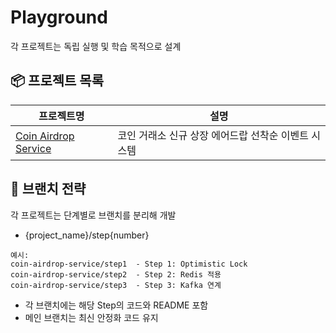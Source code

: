 # Playground

각 프로젝트는 독립 실행 및 학습 목적으로 설계

## 📦 프로젝트 목록

| 프로젝트명                        | 설명                                       |
|---------------------------------|------------------------------------------|
| [Coin Airdrop Service](projects/coin-airdrop-service) | 코인 거래소 신규 상장 에어드랍 선착순 이벤트 시스템         |

## 🌱 브랜치 전략

각 프로젝트는 단계별로 브랜치를 분리해 개발

- {project_name}/step{number}

```
예시:
coin-airdrop-service/step1  - Step 1: Optimistic Lock
coin-airdrop-service/step2  - Step 2: Redis 적용
coin-airdrop-service/step3  - Step 3: Kafka 연계
```

- 각 브랜치에는 해당 Step의 코드와 README 포함
- 메인 브랜치는 최신 안정화 코드 유지